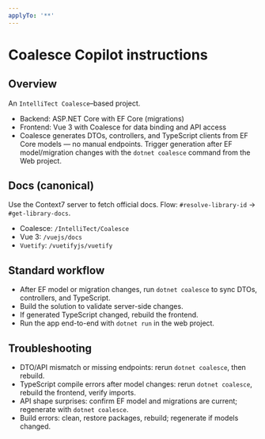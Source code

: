```yaml
---
applyTo: '**'
---
```


# Coalesce Copilot instructions

## Overview

An `IntelliTect Coalesce`–based project.

- Backend: ASP.NET Core with EF Core (migrations)
- Frontend: Vue 3 with Coalesce for data binding and API access
- Coalesce generates DTOs, controllers, and TypeScript clients from EF Core models — no manual endpoints. Trigger generation after EF model/migration changes with the `dotnet coalesce` command from the Web project.

## Docs (canonical)

Use the Context7 server to fetch official docs. Flow: `#resolve-library-id` → `#get-library-docs`.

- Coalesce: `/IntelliTect/Coalesce`
- Vue 3: `/vuejs/docs`
- `Vuetify`: `/vuetifyjs/vuetify`

## Standard workflow

- After EF model or migration changes, run `dotnet coalesce` to sync DTOs, controllers, and TypeScript.
- Build the solution to validate server-side changes.
- If generated TypeScript changed, rebuild the frontend.
- Run the app end-to-end with `dotnet run` in the web project.

## Troubleshooting

- DTO/API mismatch or missing endpoints: rerun `dotnet coalesce`, then rebuild.
- TypeScript compile errors after model changes: rerun `dotnet coalesce`, rebuild the frontend, verify imports.
- API shape surprises: confirm EF model and migrations are current; regenerate with `dotnet coalesce`.
- Build errors: clean, restore packages, rebuild; regenerate if models changed.
